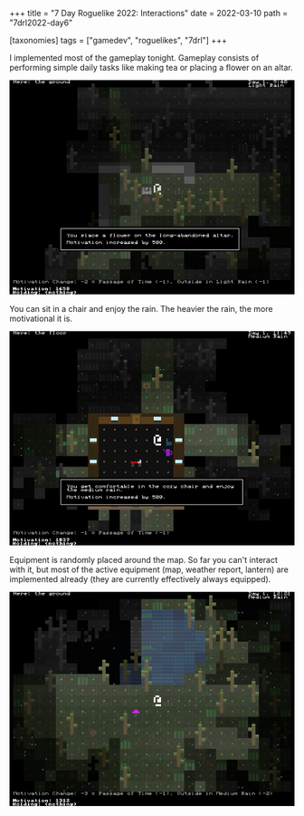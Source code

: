 +++
title = "7 Day Roguelike 2022: Interactions"
date = 2022-03-10
path = "7drl2022-day6"

[taxonomies]
tags = ["gamedev", "roguelikes", "7drl"]
+++

I implemented most of the gameplay tonight. Gameplay consists of performing simple daily tasks
like making tea or placing a flower on an altar.

![1.png](1.png)

<!-- more -->

You can sit in a chair and enjoy the rain. The heavier the rain, the more motivational it is.

![2.png](2.png)

Equipment is randomly placed around the map. So far you can't interact with it, but most of
the active equipment (map, weather report, lantern) are implemented already (they are currently
effectively always equipped).

![3.png](3.png)

